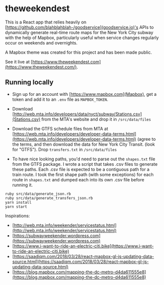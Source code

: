 # theweekendest

This is a React app that relies heavily on [https://github.com/blahblahblah-/goodservice](goodservice.io)'s APIs to dynamically generate real-time route maps for the New York City subway with the help of Mapbox, particularly useful when service changes regularly occur on weekends and overnights.

A Mapbox theme was created for this project and has been made public.

See it live at [https://www.theweekendest.com](https://www.theweekendest.com/).

## Running locally

* Sign up for an account with [https://www.mapbox.com](Mapbox), get a token and add it to an `.env` file as `MAPBOX_TOKEN`.

* Download [http://web.mta.info/developers/data/nyct/subway/Stations.csv](Stations.csv) from the MTA's website and drop it in `/src/data/files`

* Download the GTFS schedule files from MTA at [https://web.mta.info/developers/developer-data-terms.html](https://web.mta.info/developers/developer-data-terms.html) (agree to the terms, and then download the data for New York City Transit. (look for "GTFS"). Drop `transfers.txt` in `/src/data/files`

* To have nice looking paths, you'd need to parse out the `shapes.txt` file from the GTFS package. I wrote a script that takes .csv files to generate these paths. Each .csv file is expected to be a contiguous path for a train route. I took the first shape path (with some exceptions) for each route in `shapes.txt` and dumped each into its own .csv file before running it.

`````
ruby src/data/generate_json.rb
ruby src/data/generate_transfers_json.rb
yarn install
yarn start
`````

Inspirations:
* [http://web.mta.info/weekender/servicestatus.html](http://web.mta.info/weekender/servicestatus.html)
* [https://subwayweekender.wordpress.com](https://subwayweekender.wordpress.com)
* [https://www.i-want-to-ride-an-electric-citi.bike](https://www.i-want-to-ride-an-electric-citi.bike)
* [https://saadiqm.com/2018/03/28/react-mapbox-gl-js-updating-data-source.html](https://saadiqm.com/2018/03/28/react-mapbox-gl-js-updating-data-source.html)
* [https://blog.mapbox.com/mapping-the-dc-metro-d4da611555e8](https://blog.mapbox.com/mapping-the-dc-metro-d4da611555e8)
